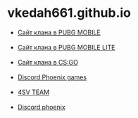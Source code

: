 
# vkedah661.github.io
<ul>
<li><a href="https://vkedah661.github.io/head.html">Сайт клана в PUBG MOBILE</a></li>
<br>
<li><a href="https://vkedah661.github.io/home.html">Сайт клана в PUBG MOBILE LITE </a></li>
<br>
<li><a href="https://vkedah661.github.io/phoenix.html">Сайт клана в CS:GO </a></li>
 <br>
 <li><a href="https://vkedah661.github.io/discord">Discord Phoenix games</a></li>
  <br>
 <li><a href="https://vkedah661.github.io/4svteam.html">4SV TEAM</a></li>
 <br>
 <li><a href="https://vkedah661.github.io/Discord1.html">Discord phoenix</a></li>
</ul> 
 <link rel="shortcut icon" href="vkedah661.github.io/img/Новая папка/favicon-16x16.png">
